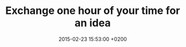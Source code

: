 ---
layout: post
status: draft
published: false
title: Exchange one hour of your time for an idea
date: '2015-02-23 15:53:00 +0200'
date_gmt: '2015-02-23 13:53:00 +0200'
categories: [] 
tags:
- blog
- jekyll
- GitHub
---